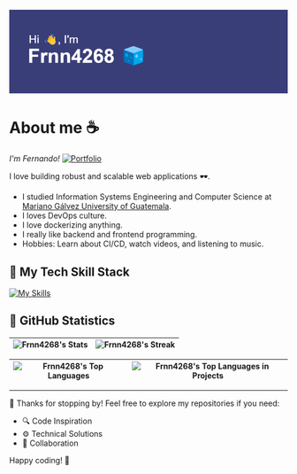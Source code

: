 ![Mi Logo](./img/banner-frnn.png)

# About me ☕

*I'm Fernando!* [![Portfolio](https://img.shields.io/badge/Portfolio-%23000000.svg?style=for-the-badge&logo=netlify&logoColor=#FF7139)](https://portfolio-frnn-4268.netlify.app/)

I love building robust and scalable web applications 🕶️.

- I studied Information Systems Engineering and Computer Science at [Mariano Gálvez University of Guatemala](https://www.umg.edu.gt/).
- I loves DevOps culture.
- I love dockerizing anything.
- I really like backend and frontend programming.
- Hobbies: Learn about CI/CD, watch videos, and listening to music.

## 🧃 My Tech Skill Stack
[![My Skills](https://skillicons.dev/icons?i=css,go,html,javascript,markdown,nix,powershell,python,bash,aws,firebase,gcp,heroku,netlify,astro,bootstrap,express,npm,nodejs,react,redux,tailwind,vite,yarn,jenkins,nginx,dynamodb,mongo,mysql,postgres,redis,sqlite,sequelize,github,git,githubactions,docker,kubernetes,postman,terraform,azure,ubuntu,vue,cypress,discord,fastapi,graphql,jest,kali,linux,materialui,opencv,pytorch,rabbitmq,sklearn,selenium,vscode,&perline=15)](https://skillicons.dev)

## 📎 GitHub Statistics

| ![Frnn4268's Stats](https://github-readme-stats.vercel.app/api?username=Frnn4268&theme=dark&show_icons=true&count_private=true)  | ![Frnn4268's Streak](https://github-readme-streak-stats.herokuapp.com/?user=Frnn4268&theme=dark)  |
| ------------ | ------------ |

| ![Frnn4268's Top Languages](https://github-readme-stats.vercel.app/api/top-langs/?username=Frnn4268&theme=dark&show_icons=true&layout=compact)  | ![Frnn4268's Top Languages in Projects](https://api.githubtrends.io/user/svg/Frnn4268/repos?time_range=one_year&group=other&theme=dark)  |
| ------------ | ------------ |

---

👋 Thanks for stopping by! Feel free to explore my repositories if you need:

- 🔍 Code Inspiration
- ⚙️ Technical Solutions
- 🤝 Collaboration

Happy coding! 🚀
